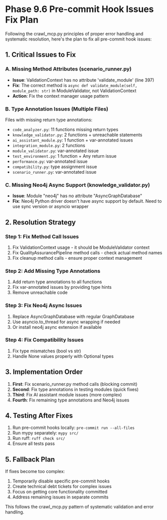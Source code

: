 # Phase 9.6 Pre-commit Hook Issues Fix Plan

Following the crawl_mcp.py principles of proper error handling and systematic resolution, here's the plan to fix all pre-commit hook issues:

## 1. Critical Issues to Fix

### A. Missing Method Attributes (scenario_runner.py)
- **Issue**: ValidationContext has no attribute 'validate_module' (line 397)
- **Fix**: The correct method is `async def validate_module(self, module_path: str)` in ModuleValidator, not ValidationContext
- **Action**: Fix the context manager usage pattern

### B. Type Annotation Issues (Multiple Files)
Files with missing return type annotations:
- `code_analyzer.py`: 11 functions missing return types
- `knowledge_validator.py`: 2 functions + unreachable statements
- `ai_assistant_module.py`: 1 function + var-annotated issues
- `integration_module.py`: 2 functions
- `module_validator.py`: var-annotated issue
- `test_environment.py`: 1 function + Any return issue
- `performance.py`: var-annotated issue
- `compatibility.py`: type assignment issue
- `scenario_runner.py`: var-annotated issue

### C. Missing Neo4j Async Support (knowledge_validator.py)
- **Issue**: Module "neo4j" has no attribute "AsyncGraphDatabase"
- **Fix**: Neo4j Python driver doesn't have async support by default. Need to use sync version or asyncio wrapper

## 2. Resolution Strategy

### Step 1: Fix Method Call Issues
1. Fix ValidationContext usage - it should be ModuleValidator context
2. Fix QualityAssurancePipeline method calls - check actual method names
3. Fix cleanup method calls - ensure proper context management

### Step 2: Add Missing Type Annotations
1. Add return type annotations to all functions
2. Fix var-annotated issues by providing type hints
3. Remove unreachable code

### Step 3: Fix Neo4j Async Issues
1. Replace AsyncGraphDatabase with regular GraphDatabase
2. Use asyncio.to_thread for async wrapping if needed
3. Or install neo4j async extension if available

### Step 4: Fix Compatibility Issues
1. Fix type mismatches (bool vs str)
2. Handle None values properly with Optional types

## 3. Implementation Order

1. **First**: Fix scenario_runner.py method calls (blocking commit)
2. **Second**: Fix type annotations in testing modules (quick fixes)
3. **Third**: Fix AI assistant module issues (more complex)
4. **Fourth**: Fix remaining type annotations and Neo4j issues

## 4. Testing After Fixes

1. Run pre-commit hooks locally: `pre-commit run --all-files`
2. Run mypy separately: `mypy src/`
3. Run ruff: `ruff check src/`
4. Ensure all tests pass

## 5. Fallback Plan

If fixes become too complex:
1. Temporarily disable specific pre-commit hooks
2. Create technical debt tickets for complex issues
3. Focus on getting core functionality committed
4. Address remaining issues in separate commits

This follows the crawl_mcp.py pattern of systematic validation and error handling.
